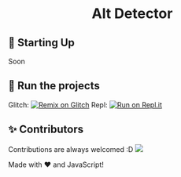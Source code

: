 <h1 align="center">Alt Detector</h1>

## 📝 Starting Up
Soon

## 💨 Run the projects
Glitch: [![Remix on Glitch](https://cdn.glitch.com/2703baf2-b643-4da7-ab91-7ee2a2d00b5b%2Fremix-button.svg)](https://glitch.com/edit/#!/import/github/HELLMAKER0001/Alt-Detector)
Repl: [![Run on Repl.it](https://repl.it/badge/github/HELLMAKER0001/Alt-Detector)](https://repl.it/github/HELLMAKER0001/Alt-Detector)

## ✨ Contributors
Contributions are always welcomed :D
<a href="https://github.com/HELLMAKER0001/Alt-Detector/graphs/contributors">
  <img src="https://contributors-img.web.app/image?repo=HELLMAKER0001/Alt-Detector" />
</a>

Made with :heart: and JavaScript!
